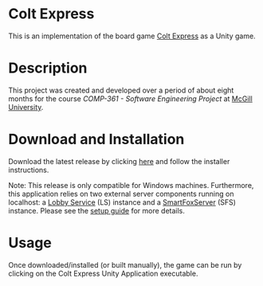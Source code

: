 # Colt Express
This is an implementation of the board game [Colt Express](https://www.ludonaute.fr/portfolio/colt-express/?lang=en) as a Unity game.

# Description
This project was created and developed over a period of about eight months for the course *COMP-361 - Software Engineering Project* at [McGill University](https://www.mcgill.ca/).

# Download and Installation
Download the latest release by clicking [here](https://github.com/a-a-lohn/colt-express/releases/download/v1.0/ColtExpress.Setup.Windows.x86.-.64.exe) and follow the installer instructions.

Note: This release is only compatible for Windows machines. Furthermore, this application relies on two external server components running on localhost: a [Lobby Service](https://github.com/kartoffelquadrat/LobbyService) (LS) instance and a [SmartFoxServer](https://www.smartfoxserver.com/) (SFS) instance. Please see the [setup guide](setup.md) for more details.

# Usage
Once downloaded/installed (or built manually), the game can be run by clicking on the Colt Express Unity Application executable.

